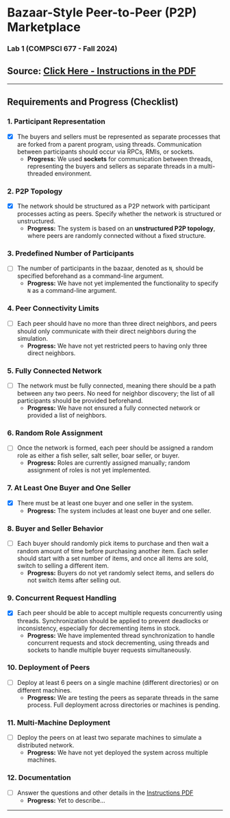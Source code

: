 # Bazaar-Style Peer-to-Peer (P2P) Marketplace

### Lab 1 (COMPSCI 677 - Fall 2024)

## Source: [Click Here - Instructions in the PDF](./Instructions.pdf)

---

## Requirements and Progress (Checklist)

### 1. **Participant Representation**

- [x] The buyers and sellers must be represented as separate processes that are forked from a parent program, using threads. Communication between participants should occur via RPCs, RMIs, or sockets.
  - **Progress:** We used **sockets** for communication between threads, representing the buyers and sellers as separate threads in a multi-threaded environment.

### 2. **P2P Topology**

- [x] The network should be structured as a P2P network with participant processes acting as peers. Specify whether the network is structured or unstructured.
  - **Progress:** The system is based on an **unstructured P2P topology**, where peers are randomly connected without a fixed structure.

### 3. **Predefined Number of Participants**

- [ ] The number of participants in the bazaar, denoted as `N`, should be specified beforehand as a command-line argument.
  - **Progress:** We have not yet implemented the functionality to specify `N` as a command-line argument.

### 4. **Peer Connectivity Limits**

- [ ] Each peer should have no more than three direct neighbors, and peers should only communicate with their direct neighbors during the simulation.
  - **Progress:** We have not yet restricted peers to having only three direct neighbors.

### 5. **Fully Connected Network**

- [ ] The network must be fully connected, meaning there should be a path between any two peers. No need for neighbor discovery; the list of all participants should be provided beforehand.
  - **Progress:** We have not ensured a fully connected network or provided a list of neighbors.

### 6. **Random Role Assignment**

- [ ] Once the network is formed, each peer should be assigned a random role as either a fish seller, salt seller, boar seller, or buyer.
  - **Progress:** Roles are currently assigned manually; random assignment of roles is not yet implemented.

### 7. **At Least One Buyer and One Seller**

- [x] There must be at least one buyer and one seller in the system.
  - **Progress:** The system includes at least one buyer and one seller.

### 8. **Buyer and Seller Behavior**

- [ ] Each buyer should randomly pick items to purchase and then wait a random amount of time before purchasing another item. Each seller should start with a set number of items, and once all items are sold, switch to selling a different item.
  - **Progress:** Buyers do not yet randomly select items, and sellers do not switch items after selling out.

### 9. **Concurrent Request Handling**

- [x] Each peer should be able to accept multiple requests concurrently using threads. Synchronization should be applied to prevent deadlocks or inconsistency, especially for decrementing items in stock.
  - **Progress:** We have implemented thread synchronization to handle concurrent requests and stock decrementing, using threads and sockets to handle multiple buyer requests simultaneously.

### 10. **Deployment of Peers**

- [ ] Deploy at least 6 peers on a single machine (different directories) or on different machines.
  - **Progress:** We are testing the peers as separate threads in the same process. Full deployment across directories or machines is pending.

### 11. **Multi-Machine Deployment**

- [ ] Deploy the peers on at least two separate machines to simulate a distributed network.
  - **Progress:** We have not yet deployed the system across multiple machines.

### 12. **Documentation**

- [ ] Answer the questions and other details in the [Instructions PDF](./Instructions.pdf)
  - **Progress:** Yet to describe...

---
